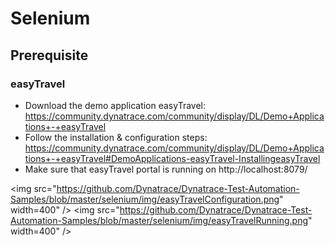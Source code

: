 # Selenium

## Prerequisite

### easyTravel

* Download the demo application easyTravel: https://community.dynatrace.com/community/display/DL/Demo+Applications+-+easyTravel
* Follow the installation & configuration steps: https://community.dynatrace.com/community/display/DL/Demo+Applications+-+easyTravel#DemoApplications-easyTravel-InstallingeasyTravel
* Make sure that easyTravel portal is running on http://localhost:8079/ 

<img src="https://github.com/Dynatrace/Dynatrace-Test-Automation-Samples/blob/master/selenium/img/easyTravelConfiguration.png" width=400" /> <img src="https://github.com/Dynatrace/Dynatrace-Test-Automation-Samples/blob/master/selenium/img/easyTravelRunning.png" width=400" />
